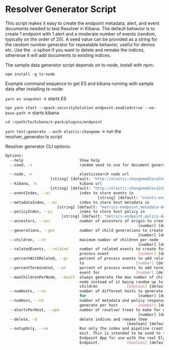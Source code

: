 # Resolver Generator Script

This script makes it easy to create the endpoint metadata, alert, and event documents needed to test Resolver in Kibana.
The default behavior is to create 1 endpoint with 1 alert and a moderate number of events (random, typically on the order of 20).
A seed value can be provided as a string for the random number generator for repeatable behavior, useful for demos etc.
Use the `-d` option if you want to delete and remake the indices, otherwise it will add documents to existing indices.

The sample data generator script depends on ts-node, install with npm:

`npm install -g ts-node`

Example command sequence to get ES and kibana running with sample data after installing ts-node:

`yarn es snapshot` -> starts ES

`npx yarn start --xpack.securitySolution.endpoint.enabled=true --no-base-path` -> starts kibana

`cd ~/path/to/kibana/x-pack/plugins/endpoint`

`yarn test:generate --auth elastic:changeme` -> run the resolver_generator.ts script

Resolver generator CLI options:

```bash
Options:
  --help                         Show help                             [boolean]
  --seed, -s                     random seed to use for document generator
                                                                        [string]
  --node, -n                     elasticsearch node url
                    [string] [default: "http://elastic:changeme@localhost:9200"]
  --kibana, -k                   kibana url
                    [string] [default: "http://elastic:changeme@localhost:5601"]
  --eventIndex, --ei             index to store events in
                                         [string] [default: "events-endpoint-1"]
  --metadataIndex, --mi          index to store host metadata in
                       [string] [default: "metrics-endpoint.metadata-default-1"]
  --policyIndex, --pi            index to store host policy in
                         [string] [default: "metrics-endpoint.policy-default-1"]
  --ancestors, --anc             number of ancestors of origin to create
                                                           [number] [default: 3]
  --generations, --gen           number of child generations to create
                                                           [number] [default: 3]
  --children, --ch               maximum number of children per node
                                                           [number] [default: 3]
  --relatedEvents, --related     number of related events to create for each
                                 process event             [number] [default: 5]
  --percentWithRelated, --pr     percent of process events to add related events
                                 to                       [number] [default: 30]
  --percentTerminated, --pt      percent of process events to add termination
                                 event for                [number] [default: 30]
  --maxChildrenPerNode, --maxCh  always generate the max number of children per
                                 node instead of it being random up to the max
                                 children             [boolean] [default: false]
  --numHosts, --ne               number of different hosts to generate alerts
                                 for                       [number] [default: 1]
  --numDocs, --nd                number of metadata and policy response doc to
                                 generate per host         [number] [default: 5]
  --alertsPerHost, --ape         number of resolver trees to make for each host
                                                           [number] [default: 1]
  --delete, -d                   delete indices and remake them
                                                      [boolean] [default: false]
  --setupOnly, --so              Run only the index and pipeline creation then
                                 exit. This is intended to be used to set up the
                                 Endpoint App for use with the real Elastic
                                 Endpoint.            [boolean] [default: false]
```
